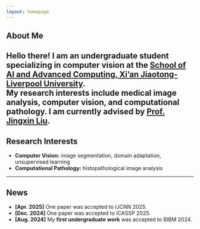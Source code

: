 ```yaml
---
layout: homepage
---
```


## About Me

Hello there! I am an undergraduate student specializing in computer vision at the [School of AI and Advanced Computing, Xi’an Jiaotong-Liverpool University](https://www.xjtlu.edu.cn/en/).  
My research interests include **medical image analysis**, **computer vision**, and **computational pathology**. I am currently advised by [Prof. Jingxin Liu](https://scholar.google.com/citations?user=C0X90VsAAAAJ&hl=en). 
---

## Research Interests

 

- **Computer Vision:** image segmentation, domain adaptation, unsupervised learning  
- **Computational Pathology:** histopathological image analysis 


---

## News

- **[Apr. 2025]** One paper was accepted to IJCNN 2025.
- **[Dec. 2024]** One paper was accepted to ICASSP 2025.
- **[Aug. 2024]** My **first undergraduate work** was accepted to BIBM 2024.
